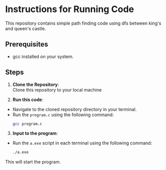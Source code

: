 # Instructions for Running Code

This repository contains simple path finding code using dfs between king's and queen's castle.

## Prerequisites
- gcc installed on your system.

## Steps
1. **Clone the Repository**:  
   Clone this repository to your local machine

2. **Run this code**:  
- Navigate to the cloned repository directory in your terminal.
- Run the `program.c` using the following command:
  ```bash
  gcc program.c
  ```
  
3. **Input to the program**:  
- Run the `a.exe` script in each terminal using the following command:
  ```bash
  ./a.exe
  ```
This will start the program.

